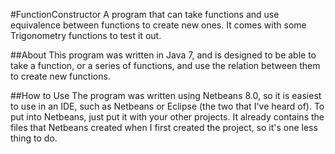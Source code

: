 #FunctionConstructor
    A program that can take functions and use equivalence between functions to create new ones. 
    It comes with some Trigonometry functions to test it out. 

##About
    This program was written in Java 7, and is designed to be able to take a function, or a
    series of functions, and use the relation between them to create new functions.

##How to Use
    The program was written using Netbeans 8.0, so it is easiest to use in an IDE, such as
    Netbeans or Eclipse (the two that I've heard of). To put into Netbeans, just put it
    with your other projects. It already contains the files that Netbeans created when
    I first created the project, so it's one less thing to do.

